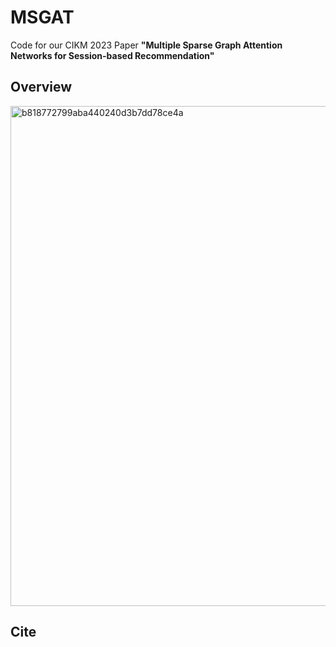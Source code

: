 # MSGAT
Code for our CIKM 2023 Paper **"Multiple Sparse Graph Attention Networks for Session-based Recommendation"**


## Overview
<img width="800" alt="b818772799aba440240d3b7dd78ce4a" src="https://github.com/QEpiphany/MSGAT/assets/133072736/fed2119f-6181-4c1e-977a-264914465303">

## Cite

